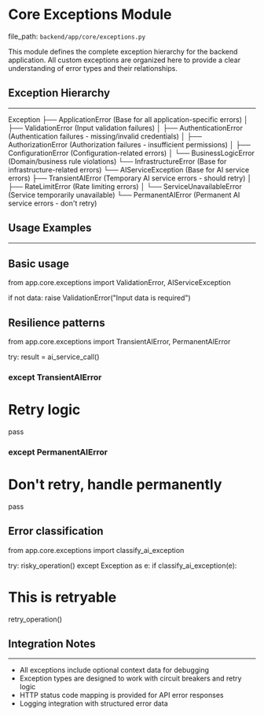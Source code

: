# Core Exceptions Module

  file_path: `backend/app/core/exceptions.py`

This module defines the complete exception hierarchy for the backend application.
All custom exceptions are organized here to provide a clear understanding of
error types and their relationships.

## Exception Hierarchy

-------------------
Exception
├── ApplicationError (Base for all application-specific errors)
│   ├── ValidationError (Input validation failures)
│   ├── AuthenticationError (Authentication failures - missing/invalid credentials)
│   ├── AuthorizationError (Authorization failures - insufficient permissions)
│   ├── ConfigurationError (Configuration-related errors)
│   └── BusinessLogicError (Domain/business rule violations)
└── InfrastructureError (Base for infrastructure-related errors)
└── AIServiceException (Base for AI service errors)
├── TransientAIError (Temporary AI service errors - should retry)
│   ├── RateLimitError (Rate limiting errors)
│   └── ServiceUnavailableError (Service temporarily unavailable)
└── PermanentAIError (Permanent AI service errors - don't retry)

## Usage Examples

--------------

## Basic usage

from app.core.exceptions import ValidationError, AIServiceException

if not data:
raise ValidationError("Input data is required")

## Resilience patterns

from app.core.exceptions import TransientAIError, PermanentAIError

try:
result = ai_service_call()

### except TransientAIError

# Retry logic
pass

### except PermanentAIError

# Don't retry, handle permanently
pass

## Error classification

from app.core.exceptions import classify_ai_exception

try:
risky_operation()
except Exception as e:
if classify_ai_exception(e):
# This is retryable
retry_operation()

## Integration Notes

-----------------
- All exceptions include optional context data for debugging
- Exception types are designed to work with circuit breakers and retry logic
- HTTP status code mapping is provided for API error responses
- Logging integration with structured error data
